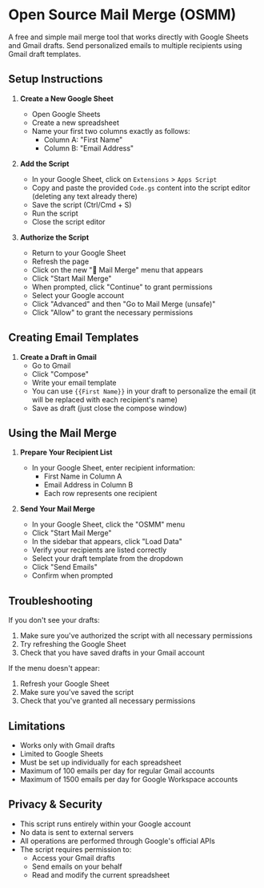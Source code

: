 # Open Source Mail Merge (OSMM)

A free and simple mail merge tool that works directly with Google Sheets and Gmail drafts. Send personalized emails to multiple recipients using Gmail draft templates.

## Setup Instructions

1. **Create a New Google Sheet**
   - Open Google Sheets
   - Create a new spreadsheet
   - Name your first two columns exactly as follows:
     - Column A: "First Name"
     - Column B: "Email Address"

2. **Add the Script**
   - In your Google Sheet, click on `Extensions` > `Apps Script`
   - Copy and paste the provided `Code.gs` content into the script editor (deleting any text already there)
   - Save the script (Ctrl/Cmd + S)
   - Run the script
   - Close the script editor

3. **Authorize the Script**
   - Return to your Google Sheet
   - Refresh the page
   - Click on the new "📧 Mail Merge" menu that appears
   - Click "Start Mail Merge"
   - When prompted, click "Continue" to grant permissions
   - Select your Google account
   - Click "Advanced" and then "Go to Mail Merge (unsafe)"
   - Click "Allow" to grant the necessary permissions

## Creating Email Templates

1. **Create a Draft in Gmail**
   - Go to Gmail
   - Click "Compose"
   - Write your email template
   - You can use `{{First Name}}` in your draft to personalize the email (it will be replaced with each recipient's name)
   - Save as draft (just close the compose window)

## Using the Mail Merge

1. **Prepare Your Recipient List**
   - In your Google Sheet, enter recipient information:
     - First Name in Column A
     - Email Address in Column B
     - Each row represents one recipient

2. **Send Your Mail Merge**
   - In your Google Sheet, click the "OSMM" menu
   - Click "Start Mail Merge"
   - In the sidebar that appears, click "Load Data"
   - Verify your recipients are listed correctly
   - Select your draft template from the dropdown
   - Click "Send Emails"
   - Confirm when prompted

## Troubleshooting

If you don't see your drafts:
1. Make sure you've authorized the script with all necessary permissions
2. Try refreshing the Google Sheet
3. Check that you have saved drafts in your Gmail account

If the menu doesn't appear:
1. Refresh your Google Sheet
2. Make sure you've saved the script
3. Check that you've granted all necessary permissions

## Limitations

- Works only with Gmail drafts
- Limited to Google Sheets
- Must be set up individually for each spreadsheet
- Maximum of 100 emails per day for regular Gmail accounts
- Maximum of 1500 emails per day for Google Workspace accounts

## Privacy & Security

- This script runs entirely within your Google account
- No data is sent to external servers
- All operations are performed through Google's official APIs
- The script requires permission to:
  - Access your Gmail drafts
  - Send emails on your behalf
  - Read and modify the current spreadsheet

